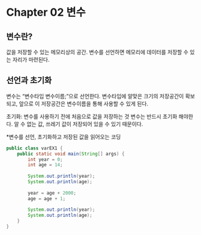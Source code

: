 Chapter 02 변수
===============
변수란?
--------
값을 저장할 수 있는 메모리상의 공간. 
변수를 선언하면 메모리에 데이터를 저장할 수 있는 자리가 마련된다.

선언과 초기화
-------------
변수는 “변수타입 변수이름;”으로 선언한다.
변수타입에 알맞은 크기의 저장공간이 확보되고, 앞으로 이 저장공간은 변수이름을 통해 사용할 수 있게 된다.

초기화: 변수를 사용하기 전에 처음으로 값을 저장하는 것
변수는 반드시 초기화 해야한다. 알 수 없는 값, 쓰레기 값이 저장되어 있을 수 있기 때문이다. 

*변수를 선언, 초기화하고 저장된 값을 읽어오는 코딩
```java
public class varEX1 {
	public static void main(String[] args) {
		int year = 0;
		int age = 14;
		
		System.out.println(year);
		System.out.println(age);
		
		year = age + 2000;
		age = age + 1;
		
		System.out.println(year);
		System.out.println(age);
	}
}
```
